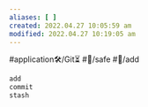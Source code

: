 ```yaml
---
aliases: [ ]
created: 2022.04.27 10:05:59 am
modified: 2022.04.27 10:19:05 am
---
```


#application🛠/Git⏳
#🏃/safe
#🏃/add

```Bash
add
commit
stash
```
